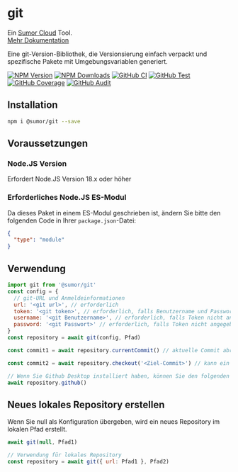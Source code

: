 # git

Ein [Sumor Cloud](https://sumor.cloud) Tool.  
[Mehr Dokumentation](https://sumor.cloud/git)

Eine git-Version-Bibliothek, die Versionsierung einfach verpackt und spezifische Pakete mit Umgebungsvariablen generiert.

[![NPM Version](https://img.shields.io/npm/v/@sumor/git?logo=npm&label=NPM)](https://www.npmjs.com/package/@sumor/git)
[![NPM Downloads](https://img.shields.io/npm/dw/@sumor/git?logo=npm&label=Downloads)](https://www.npmjs.com/package/@sumor/git)
[![GitHub CI](https://img.shields.io/github/actions/workflow/status/sumor-cloud/git/ci.yml?logo=github&label=CI)](https://github.com/sumor-cloud/git/actions/workflows/ci.yml)
[![GitHub Test](https://img.shields.io/github/actions/workflow/status/sumor-cloud/git/ut.yml?logo=github&label=Test)](https://github.com/sumor-cloud/git/actions/workflows/ut.yml)
[![GitHub Coverage](https://img.shields.io/github/actions/workflow/status/sumor-cloud/git/coverage.yml?logo=github&label=Coverage)](https://github.com/sumor-cloud/git/actions/workflows/coverage.yml)
[![GitHub Audit](https://img.shields.io/github/actions/workflow/status/sumor-cloud/git/audit.yml?logo=github&label=Audit)](https://github.com/sumor-cloud/git/actions/workflows/audit.yml)

## Installation

```bash
npm i @sumor/git --save
```

## Voraussetzungen

### Node.JS Version

Erfordert Node.JS Version 18.x oder höher

### Erforderliches Node.JS ES-Modul

Da dieses Paket in einem ES-Modul geschrieben ist,
ändern Sie bitte den folgenden Code in Ihrer `package.json`-Datei:

```json
{
  "type": "module"
}
```

## Verwendung

```javascript
import git from '@sumor/git'
const config = {
  // git-URL und Anmeldeinformationen
  url: '<git url>', // erforderlich
  token: '<git token>', // erforderlich, falls Benutzername und Passwort nicht angegeben sind
  username: '<git Benutzername>', // erforderlich, falls Token nicht angegeben ist
  password: '<git Passwort>' // erforderlich, falls Token nicht angegeben ist
}
const repository = await git(config, Pfad)

const commit1 = await repository.currentCommit() // aktuelle Commit abrufen

const commit2 = await repository.checkout('<Ziel-Commit>') // kann ein Branch, ein Tag oder ein Commit sein

// Wenn Sie Github Desktop installiert haben, können Sie den folgenden Befehl verwenden, um ihn in Github Desktop zu öffnen
await repository.github()
```

## Neues lokales Repository erstellen

Wenn Sie null als Konfiguration übergeben, wird ein neues Repository im lokalen Pfad erstellt.

```javascript
await git(null, Pfad1)

// Verwendung für lokales Repository
const repository = await git({ url: Pfad1 }, Pfad2)
```
